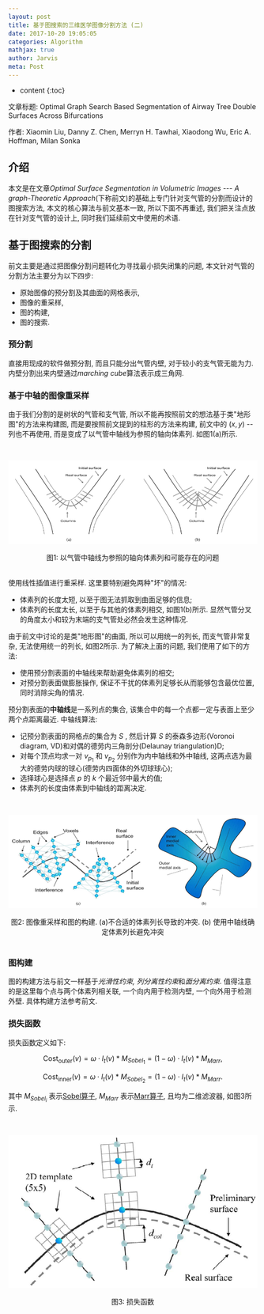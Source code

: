```yaml
---
layout: post
title: 基于图搜索的三维医学图像分割方法 (二)
date: 2017-10-20 19:05:05
categories: Algorithm
mathjax: true
author: Jarvis
meta: Post
---
```


* content
{:toc}

文章标题: Optimal Graph Search Based Segmentation of Airway Tree Double Surfaces Across Bifurcations

作者: Xiaomin Liu, Danny Z. Chen, Merryn H. Tawhai, Xiaodong Wu, Eric A. Hoffman, Milan Sonka

## **介绍**
本文是在文章*Optimal Surface Segmentation in Volumetric Images --- A graph-Theoretic Approach*(下称前文)的基础上专门针对支气管的分割而设计的图搜索方法, 本文的核心算法与前文基本一致, 所以下面不再重述, 我们把关注点放在针对支气管的设计上, 同时我们延续前文中使用的术语.




## **基于图搜索的分割**
前文主要是通过把图像分割问题转化为寻找最小损失闭集的问题, 本文针对气管的分割方法主要分为以下四步:
 
* 原始图像的预分割及其曲面的网格表示,
* 图像的重采样,
* 图的构建,
* 图的搜索.
 
### 预分割
直接用现成的软件做预分割, 而且只能分出气管内壁, 对于较小的支气管无能为力. 内壁分割出来内壁通过*marching cube*算法表示成三角网. 

### 基于中轴的图像重采样
由于我们分割的是树状的气管和支气管, 所以不能再按照前文的想法基于类"地形图"的方法来构建图, 而是要按照前文提到的柱形的方法来构建, 前文中的 $(x, y)$ --列也不再使用, 而是变成了以气管中轴线为参照的轴向体素列. 如图1(a)所示.

<br />

![fig1](/images/2017-10-20/fig1.png)

<center>图1: 以气管中轴线为参照的轴向体素列和可能存在的问题</center>

<br />

使用线性插值进行重采样. 这里要特别避免两种"坏"的情况:
 
* 体素列的长度太短, 以至于图无法抓取到曲面足够的信息; 
* 体素列的长度太长, 以至于与其他的体素列相交, 如图1(b)所示. 显然气管分叉的角度太小和较为末端的支气管处必然会发生这种情况. 
 
由于前文中讨论的是类"地形图"的曲面, 所以可以用统一的列长, 而支气管非常复杂, 无法使用统一的列长, 如图2所示. 为了解决上面的问题, 我们使用了如下的方法:

* 使用预分割表面的中轴线来帮助避免体素列的相交;
* 对预分割表面做膨胀操作, 保证不干扰的体素列足够长从而能够包含最优位置, 同时消除尖角的情况. 
 
预分割表面的**中轴线**是一系列点的集合, 该集合中的每一个点都一定与表面上至少两个点距离最近. 中轴线算法:

* 记预分割表面的网格点的集合为 $S$ , 然后计算 $S$ 的泰森多边形(Voronoi diagram, VD)和对偶的德劳内三角剖分(Delaunay triangulation)D; 
* 对每个顶点均求一对 $v_{p_1}$ 和 $v_{p_2}$ 分别作为内中轴线和外中轴线, 这两点选为最大的德劳内球的球心(德劳内四面体的外切球球心);
* 选择球心是选择点 $p$ 的 $k$ 个最近邻中最大的值;
* 体素列的长度由体素到中轴线的距离决定. 
	 
<br />

![fig2](/images/2017-10-20/fig2.png)

<center>图2: 图像重采样和图的构建. (a)不合适的体素列长导致的冲突. (b) 使用中轴线确定体素列长避免冲突</center>

<br />

### 图构建
图的构建方法与前文一样基于*光滑性约束, 列分离性约束*和*面分离约束*. 值得注意的是这里每个点与两个体素列相关联, 一个向内用于检测内壁, 一个向外用于检测外壁. 具体构建方法参考前文. 

### 损失函数
损失函数定义如下:

$$ 
\text{Cost}_{\text{outer}}(v) = \omega\cdot I_t(v)*M_{Sobel_1} = (1-\omega)\cdot I_t(v)*M_{Marr},
$$ 

$$ 
\text{Cost}_{\text{inner}}(v) = \omega\cdot I_t(v)*M_{Sobel_2} = (1-\omega)\cdot I_t(v)*M_{Marr}.
$$ 

其中 $M_{Sobel_i}$ 表示[Sobel算子](https://en.wikipedia.org/wiki/Sobel_operator),  $M_{Marr}$ 表示[Marr算子](https://en.wikipedia.org/wiki/Marr-Hildreth_algorithm), 且均为二维滤波器, 如图3所示.
	 
<br />

![fig3](/images/2017-10-20/fig3.png)

<center>图3: 损失函数</center>

<br />
 
